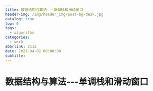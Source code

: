 ```yaml
---
title: 数据结构与算法---单调栈和滑动窗口
header-img: /img/header_img/post-bg-desk.jpg
catalog: true
top: 0
tags:
  - algorithm
categories:
  - work
abbrlink: 211a
date: 2021-04-02 00:00:00
subtitle:
---
```

# 数据结构与算法---单调栈和滑动窗口